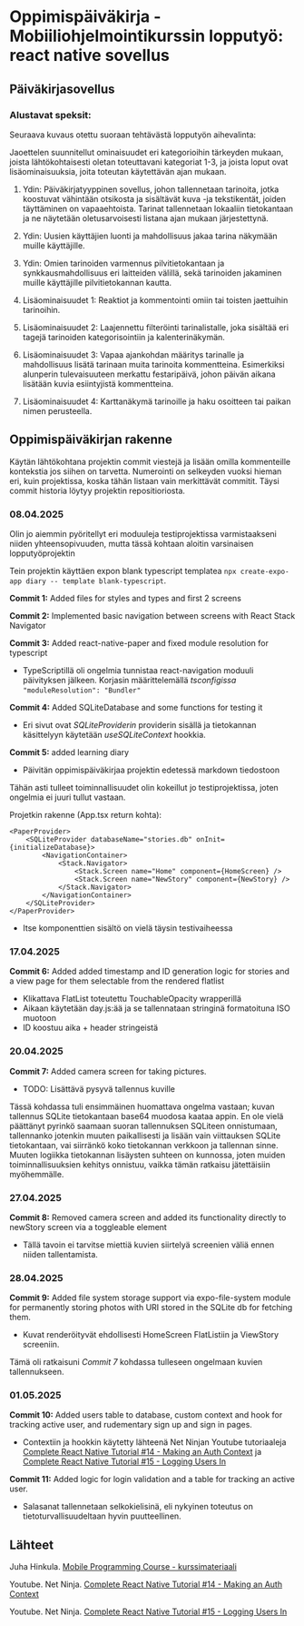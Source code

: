 # Oppimispäiväkirja - Mobiiliohjelmointikurssin lopputyö: react native sovellus

## Päiväkirjasovellus

### Alustavat speksit:

Seuraava kuvaus otettu suoraan tehtävästä lopputyön aihevalinta:

Jaoettelen suunnitellut ominaisuudet eri kategorioihin tärkeyden mukaan, joista lähtökohtaisesti oletan toteuttavani kategoriat 1-3, ja joista loput ovat lisäominaisuuksia, joita toteutan käytettävän ajan mukaan.

1. Ydin: Päiväkirjatyyppinen sovellus, johon tallennetaan tarinoita, jotka koostuvat vähintään otsikosta ja sisältävät kuva -ja tekstikentät, joiden täyttäminen on vapaaehtoista. Tarinat tallennetaan lokaaliin tietokantaan ja ne näytetään oletusarvoisesti listana ajan mukaan järjestettynä.

2. Ydin: Uusien käyttäjien luonti ja mahdollisuus jakaa tarina näkymään muille käyttäjille.

3. Ydin: Omien tarinoiden varmennus pilvitietokantaan ja synkkausmahdollisuus eri laitteiden välillä, sekä tarinoiden jakaminen muille käyttäjille pilvitietokannan kautta.

4. Lisäominaisuudet 1: Reaktiot ja kommentointi omiin tai toisten jaettuihin tarinoihin.

5. Lisäominaisuudet 2: Laajennettu filteröinti tarinalistalle, joka sisältää eri tagejä tarinoiden kategorisointiin ja kalenterinäkymän.

6. Lisäominaisuudet 3: Vapaa ajankohdan määritys tarinalle ja mahdollisuus lisätä tarinaan muita tarinoita kommentteina. Esimerkiksi alunperin tulevaisuuteen merkattu festaripäivä, johon päivän aikana lisätään kuvia esiintyjistä kommentteina.

7. Lisäominaisuudet 4: Karttanäkymä tarinoille ja haku osoitteen tai paikan nimen perusteella.

## Oppimispäiväkirjan rakenne

Käytän lähtökohtana projektin commit viestejä ja lisään omilla kommenteille kontekstia jos siihen on tarvetta.
Numerointi on selkeyden vuoksi hieman eri, kuin projektissa, koska tähän listaan vain merkittävät commitit.
Täysi commit historia löytyy projektin repositioriosta.

### 08.04.2025

Olin jo aiemmin pyöritellyt eri moduuleja testiprojektissa varmistaakseni niiden yhteensopivuuden, mutta tässä kohtaan aloitin varsinaisen lopputyöprojektin

Tein projektin käyttäen expon blank typescript templatea ```npx create-expo-app diary -- template blank-typescript```.

**Commit 1:** Added files for styles and types and first 2 screens

**Commit 2:** Implemented basic navigation between screens with React Stack Navigator

**Commit 3:** Added react-native-paper and fixed module resolution for typescript

- TypeScriptillä oli ongelmia tunnistaa react-navigation moduuli päivityksen jälkeen. Korjasin määrittelemällä *tsconfigissa* ```"moduleResolution": "Bundler"```

**Commit 4:** Added SQLiteDatabase and some functions for testing it

- Eri sivut ovat *SQLiteProviderin* providerin sisällä ja tietokannan käsittelyyn käytetään *useSQLiteContext* hookkia.

**Commit 5:** added learning diary

- Päivitän oppimispäiväkirjaa projektin edetessä markdown tiedostoon

Tähän asti tulleet toiminnallisuudet olin kokeillut jo testiprojektissa, joten ongelmia ei juuri tullut vastaan.

Projetkin rakenne (App.tsx return kohta):

```
<PaperProvider>
	<SQLiteProvider databaseName="stories.db" onInit={initializeDatabase}>
		<NavigationContainer>
			<Stack.Navigator>
				<Stack.Screen name="Home" component={HomeScreen} />
				<Stack.Screen name="NewStory" component={NewStory} />
			</Stack.Navigator>
		</NavigationContainer>
	</SQLiteProvider>
</PaperProvider>
```

- Itse komponenttien sisältö on vielä täysin testivaiheessa

### 17.04.2025

**Commit 6:** Added added timestamp and ID generation logic for stories and a view page for them selectable from the rendered flatlist

- Klikattava FlatList toteutettu TouchableOpacity wrapperillä
- Aikaan käytetään day.js:ää ja se tallennataan stringinä formatoituna ISO muotoon
- ID koostuu aika + header stringeistä

### 20.04.2025

**Commit 7:** Added camera screen for taking pictures.

- TODO: Lisättävä pysyvä tallennus kuville

Tässä kohdassa tuli ensimmäinen huomattava ongelma vastaan; kuvan tallennus SQLite tietokantaan base64 muodosa kaataa appin.
En ole vielä päättänyt pyrinkö saamaan suoran tallennuksen SQLiteen onnistumaan, tallennanko jotenkin muuten paikallisesti ja lisään vain viittauksen SQLite tietokantaan, vai siirränkö koko tietokannan verkkoon ja tallennan sinne.
Muuten logiikka tietokannan lisäysten suhteen on kunnossa, joten muiden toiminnallisuuksien kehitys onnistuu, vaikka tämän ratkaisu jätettäisiin myöhemmälle.

### 27.04.2025

**Commit 8:** Removed camera screen and added its functionality directly to newStory screen via a toggleable <Modal> element

- Tällä tavoin ei tarvitse miettiä kuvien siirtelyä screenien väliä ennen niiden tallentamista.

### 28.04.2025

**Commit 9:** Added file system storage support via expo-file-system module for permanently storing photos with URI stored in the SQLite db for fetching them.

- Kuvat renderöityvät ehdollisesti HomeScreen FlatListiin ja ViewStory screeniin.

Tämä oli ratkaisuni *Commit 7* kohdassa tulleseen ongelmaan kuvien tallennukseen.

### 01.05.2025

**Commit 10:** Added users table to database, custom context and hook for tracking active user, and rudementary sign up and sign in pages.

- Contextiin ja hookkin käytetty lähteenä Net Ninjan Youtube tutoriaaleja [Complete React Native Tutorial #14 - Making an Auth Context](https://www.youtube.com/watch?v=Ky43ve3b9Ss) ja [Complete React Native Tutorial #15 - Logging Users In](https://www.youtube.com/watch?v=RcrWlOgL1hM)

**Commit 11:** Added logic for login validation and a table for tracking an active user.

- Salasanat tallennetaan selkokielisinä, eli nykyinen toteutus on tietoturvallisuudeltaan hyvin puutteellinen.

## Lähteet

Juha Hinkula. [Mobile Programming Course - kurssimateriaali](https://haagahelia.github.io/mobilecourse/docs/intro/)

Youtube. Net Ninja. [Complete React Native Tutorial #14 - Making an Auth Context](https://www.youtube.com/watch?v=Ky43ve3b9Ss)

Youtube. Net Ninja. [Complete React Native Tutorial #15 - Logging Users In](https://www.youtube.com/watch?v=RcrWlOgL1hM)